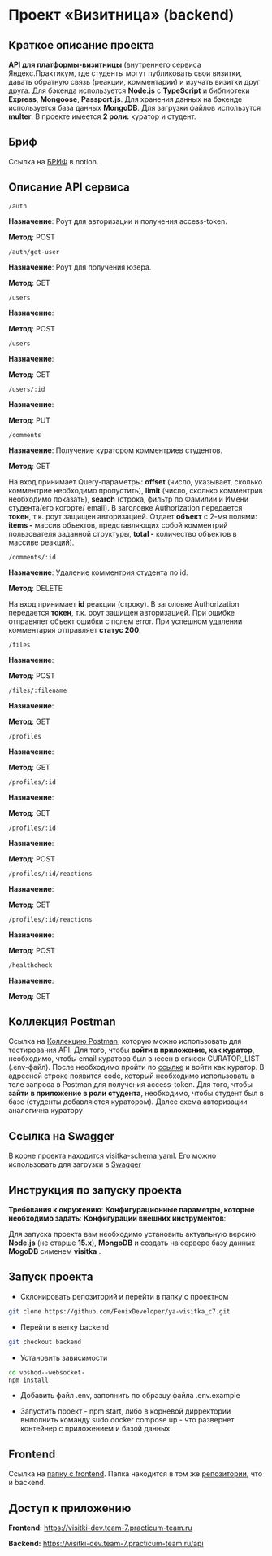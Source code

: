 # Проект **«Визитница»** (backend)

## Краткое описание проекта

**API для платформы-визитницы** (внутреннего сервиса Яндекс.Практикум, где студенты могут публиковать свои визитки, давать обратную связь (реакции, комментарии) и изучать визитки друг друга. Для бэкенда используется **Node.js** с **TypeScript** и библиотеки **Express**, **Mongoose**, **Passport.js**. Для хранения данных на бэкенде используется база данных **MongoDB**. Для загрузки файлов использутся **multer**. В проекте имеется **2 роли:** куратор и студент.

## Бриф

Ссылка на [БРИФ](https://concrete-web-bad.notion.site/3-7-32283a40b8fa4027b0b7ef0f6ef8b1a7) в notion.

## Описание API сервиса

`/auth`

**Назначение**: Роут для авторизации и получения access-token.

**Метод**: POST


`/auth/get-user`

**Назначение**: Роут для получения юзера.

**Метод**: GET


`/users`

**Назначение**:

**Метод**: POST


`/users`

**Назначение**:

**Метод**: GET


`/users/:id`

**Назначение**:

**Метод**: PUT


`/comments`

**Назначение**: Получение куратором комментриев студентов.

**Метод**: GET

На вход принимает Query-параметры: **offset** (число, указывает, сколько комментрие необходимо пропустить), **limit** (число, сколько комментрив необходимо показать), **search** (строка, фильтр по Фамилии и Имени студента/его когорте/ email). В заголовке Authorization передается **токен**, т.к. роут защищен авторизацией. Отдает **объект** с 2-мя полями: **items -** массив объектов, представляющих собой комментрий пользователя заданной структуры, **total -** количество объектов в массиве реакций).


`/comments/:id`

**Назначение**: Удаление комментрия студента по id.

**Метод**: DELETE

На вход принимает **id** реакции (строку). В заголовке Authorization передается **токен**, т.к. роут защищен авторизацией. При ошибке отправялет объект ошибки с полем error. При успешном удалении комментария отправляет **статус 200**.


`/files`

**Назначение**:

**Метод**: POST


`/files/:filename`

**Назначение**:

**Метод**: GET


`/profiles`

**Назначение**:

**Метод**: GET


`/profiles/:id`

**Назначение**:

**Метод**: GET


`/profiles/:id`

**Назначение**:

**Метод**: POST


`/profiles/:id/reactions`

**Назначение**:

**Метод**: GET


`/profiles/:id/reactions`

**Назначение**:

**Метод**: POST


`/healthcheck`

**Назначение**:

**Метод**: GET


## Коллекция Postman

Ссылка на [Коллекцию Postman](https://api.postman.com/collections/24756620-1f6d276d-f1fb-4166-86b3-6a841655342e?access_key=PMAT-01GXNSVYMSB40H7R511KVDP456), которую можно использовать для тестирования API. Для того, чтобы **войти в приложение, как куратор**, необходимо, чтобы email куратора был внесен в список CURATOR_LIST (.env-файл). После необходимо пройти по [ссылке](https://oauth.yandex.ru/authorize?response_type=code&client_id=6588f39ea0274d599d3c60fb10c53556) и войти как куратор. В адресной строке появится code, который необходимо использовать в теле запроса в Postman для получения access-token. Для того, чтобы **зайти в приложение в роли студента**, необходимо, чтобы студент был в базе (студенты добавляются куратором). Далее схема авторизации аналогична куратору

## Ссылка на Swagger

В корне проекта находится visitka-schema.yaml. Его можно использовать для загрузки в [Swagger](https://editor.swagger.io/)

## Инструкция по запуску проекта
**Требования к окружению**:
**Конфигурационные параметры, которые необходимо задать**:
**Конфигурации внешних инструментов**:

Для запуска проекта вам необходимо установить актуальную версию **Node.js** (не старше **15.x**), **MongoDB** и создать на сервере базу данных **MogoDB** сименем **visitka** .

## Запуск проекта

* Склонировать репозиторий и перейти в папку с проектном
```bash
git clone https://github.com/FenixDeveloper/ya-visitka_c7.git
```
* Перейти в ветку backend
```bash
git checkout backend
```
* Установить зависимости
```bash
cd voshod--websocket-
npm install
```
* Добавить файл .env, заполнить по образцу файла .env.example

* Запустить проект - npm start, либо в корневой дирректории выполнить команду sudo docker compose up - что развернет контейнер с приложением и базой данных

## Frontend

Ссылка на [папку c frontend](https://github.com/FenixDeveloper/ya-visitka_c7/tree/main/frontend).
Папка находится в том же [репозитории](https://github.com/FenixDeveloper/ya-visitka_c7), что и backend.

## Доступ к приложению

**Frontend:** https://visitki-dev.team-7.practicum-team.ru

**Backend:** https://visitki-dev.team-7.practicum-team.ru/api

